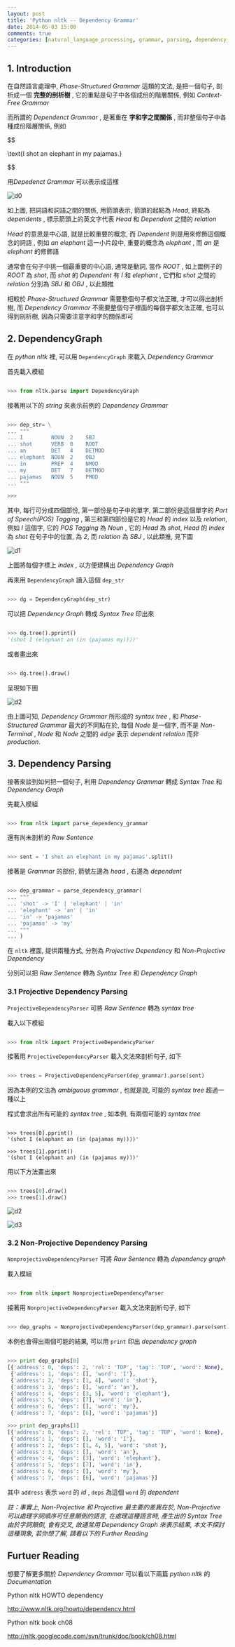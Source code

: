 ```yaml
---
layout: post
title: 'Python nltk -- Dependency Grammar'
date: 2014-05-03 15:00
comments: true
categories: [natural_language_processing, grammar, parsing, dependency_grammar, nltk]
---
```


## 1. Introduction


在自然語言處理中, *Phase-Structured Grammar* 這類的文法, 是把一個句子, 剖析成一個 **完整的剖析樹** , 它的重點是句子中各個成份的階層關係, 例如 *Context-Free Grammar*


而所謂的 *Dependenct Grammar* , 是著重在 **字和字之間關係** , 而非整個句子中各種成份階層關係, 例如 

$$

\text{I shot an elephant in my pajamas.}

$$

用*Depedenct Grammar* 可以表示成這樣

![d0](/images/pic/pic_00067.png)

如上圖, 把詞語和詞語之間的關係, 用箭頭表示, 箭頭的起點為 *Head*, 終點為 *dependents* , 標示箭頭上的英文字代表 *Head* 和 *Dependent* 之間的 *relation*

<!--more-->

*Head* 的意思是中心語, 就是比較重要的概念, 而 *Dependent* 則是用來修飾這個概念的詞語 , 例如 *an elephant* 這一小片段中, 重要的概念為 *elephant* , 而 *an* 是 *elephant* 的修飾語


通常會在句子中挑一個最重要的中心語, 通常是動詞, 當作 *ROOT* , 如上圖例子的 *ROOT* 為 *shot*, 而 *shot* 的 *Dependent* 有 *I* 和 *elephant* , 它們和 *shot* 之間的 *relation* 分別為 *SBJ* 和 *OBJ* , 以此類推


相較於 *Phase-Structured Grammar* 需要整個句子都文法正確, 才可以得出剖析樹, 而 *Dependency Grammar* 不需要整個句子裡面的每個字都文法正確, 也可以得到剖析樹, 因為只需要注意字和字的關係即可


## 2. DependencyGraph


在 *python nltk* 裡, 可以用 `DependencyGraph` 來載入 *Dependency Grammar*

首先載入模組



```python

>>> from nltk.parse import DependencyGraph

```


接著用以下的 *string* 來表示前例的 *Dependency Grammar*



```python

>>> dep_str= \
... """
... I         NOUN  2    SBJ
... shot      VERB  0    ROOT 
... an        DET   4    DETMOD
... elephant  NOUN  2    OBJ
... in        PREP  4    NMOD
... my        DET   7    DETMOD
... pajamas   NOUN  5    PMOD
... """

>>> 

```


其中, 每行可分成四個部份, 第一部份是句子中的單字, 第二部份是這個單字的 *Part of Speech(POS) Tagging* , 第三和第四部份是它的 *Head* 的 *index* 以及 *relation*, 例如 *I* 這個字, 它的 *POS Tagging* 為 *Noun* , 它的 *Head* 為 *shot*, *Head* 的 *index* 為 *shot* 在句子中的位置, 為 *2*, 而 *relation* 為 *SBJ* , 以此類推, 見下圖

![d1](/images/pic/pic_00068.png)

上圖將每個字標上 *index* , 以方便建構出 *Dependency Graph*


再來用 `DependencyGraph` 讀入這個 `dep_str`



```python

>>> dg = DependencyGraph(dep_str) 

```


可以把 *Dependency Graph* 轉成 *Syntax Tree* 印出來



```python

>>> dg.tree().pprint()
'(shot I (elephant an (in (pajamas my))))'

```


或者畫出來



```python

>>> dg.tree().draw()

```


呈現如下圖

![d2](/images/pic/pic_00070.png)

由上圖可知, *Dependency Grammar* 所形成的 *syntax tree* , 和 *Phase-Structured Grammar* 最大的不同點在於, 每個 *Node* 是一個字, 而不是 *Non-Terminal* , *Node* 和 *Node* 之間的 *edge* 表示 *dependent relation* 而非 *production*. 



## 3. Dependency Parsing


接著來談到如何把一個句子, 利用 *Dependency Grammar* 轉成 *Syntax Tree* 和 *Dependency Graph*


先載入模組



```python

>>> from nltk import parse_dependency_grammar

```


還有尚未剖析的 *Raw Sentence*



```python

>>> sent = 'I shot an elephant in my pajamas'.split()

```


接著是 *Grammar* 的部份, 箭號左邊為 *head* , 右邊為 *dependent*



```python

>>> dep_grammar = parse_dependency_grammar(
... """
... 'shot' -> 'I' | 'elephant' | 'in'
... 'elephant' -> 'an' | 'in'
... 'in' -> 'pajamas'
... 'pajamas' -> 'my'
... """
... )

```


在 `nltk` 裡面, 提供兩種方式, 分別為 *Projective Dependency* 和 *Non-Projective Dependency*


分別可以把 *Raw Sentence* 轉為 *Syntax Tree* 和 *Dependency Graph*


### 3.1 Projective Dependency Parsing


`ProjectiveDependencyParser` 可將 *Raw Sentence* 轉為 *syntax tree*


載入以下模組



```python

>>> from nltk import ProjectiveDependencyParser

```


接著用 `ProjectiveDependencyParser` 載入文法來剖析句子, 如下



```python

>>> trees = ProjectiveDependencyParser(dep_grammar).parse(sent)

```


因為本例的文法為 *ambiguous grammar* , 也就是說, 可能的 *syntax tree* 超過一種以上

程式會求出所有可能的 *syntax tree* , 如本例, 有兩個可能的 *syntax tree* 



```

>>> trees[0].pprint()
'(shot I (elephant an (in (pajamas my))))'

>>> trees[1].pprint()
'(shot I (elephant an) (in (pajamas my)))'

```


用以下方法畫出來



```python

>>> trees[0].draw()
>>> trees[1].draw()

```

![d2](/images/pic/pic_00070.png)

![d3](/images/pic/pic_00071.png)


### 3.2 Non-Projective Dependency Parsing


`NonprojectiveDependencyParser` 可將 *Raw Sentence* 轉為 *dependency graph*

載入模組



```python

>>> from nltk import NonprojectiveDependencyParser

```


接著用 `NonprojectiveDependencyParser` 載入文法來剖析句子, 如下




```python

>>> dep_graphs = NonprojectiveDependencyParser(dep_grammar).parse(sent)

```


本例也會得出兩個可能的結果, 可以用 `print` 印出 *dependency graph*



```python

>>> print dep_graphs[0]
[{'address': 0, 'deps': 2, 'rel': 'TOP', 'tag': 'TOP', 'word': None},
 {'address': 1, 'deps': [], 'word': 'I'},
 {'address': 2, 'deps': [1, 4], 'word': 'shot'},
 {'address': 3, 'deps': [], 'word': 'an'},
 {'address': 4, 'deps': [3, 5], 'word': 'elephant'},
 {'address': 5, 'deps': [7], 'word': 'in'},
 {'address': 6, 'deps': [], 'word': 'my'},
 {'address': 7, 'deps': [6], 'word': 'pajamas'}]

>>> print dep_graphs[1]
[{'address': 0, 'deps': 2, 'rel': 'TOP', 'tag': 'TOP', 'word': None},
 {'address': 1, 'deps': [], 'word': 'I'},
 {'address': 2, 'deps': [1, 4, 5], 'word': 'shot'},
 {'address': 3, 'deps': [], 'word': 'an'},
 {'address': 4, 'deps': [3], 'word': 'elephant'},
 {'address': 5, 'deps': [7], 'word': 'in'},
 {'address': 6, 'deps': [], 'word': 'my'},
 {'address': 7, 'deps': [6], 'word': 'pajamas'}]

```


其中 `address` 表示 `word` 的 *id* , `deps` 為這個 `word` 的 *dependent*


*註：事實上,  Non-Projective 和 Projective 最主要的差異在於, Non-Projective 可以處理字詞順序可任意顛倒的語言, 在處理這種語言時, 產生出的 Syntax Tree 由於字詞顛倒, 會有交叉, 故通常用 Dependency Graph 來表示結果, 本文不探討這種現象, 若你想了解, 請看以下的 Further Reading* 


## Furtuer Reading


想要了解更多關於 *Dependency Grammar* 可以看以下兩篇 *python nltk* 的 *Documentation*


Python nltk HOWTO dependency

http://www.nltk.org/howto/dependency.html


Python nltk book ch08

http://nltk.googlecode.com/svn/trunk/doc/book/ch08.html